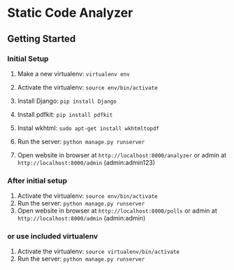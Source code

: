 Static Code Analyzer
===============



Getting Started
---------------

### Initial Setup ###
1. Make a new virtualenv: ``virtualenv env``
2. Activate the virtualenv: ``source env/bin/activate``
3. Install Django: ``pip install Django``
4. Install pdfkit: ``pip install pdfkit``
5. Instal wkhtml: ``sudo apt-get install wkhtmltopdf``

6. Run the server: ``python manage.py runserver``
6. Open website in browser at ``http://localhost:8000/analyzer`` or admin at ``http://localhost:8000/admin`` (admin:admin123)


### After initial setup ###
1. Activate the virtualenv: ``source env/bin/activate``
2. Run the server: ``python manage.py runserver``
3. Open website in browser at ``http://localhost:8000/polls`` or admin at ``http://localhost:8000/admin`` (admin:admin)


### or use included virtualenv ###
1. Activate the virtualenv: ``source virtualenv/bin/activate``
2. Run the server: ``python manage.py runserver``

